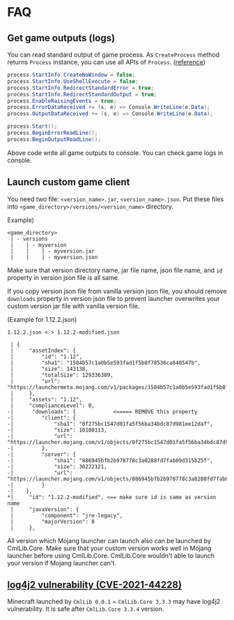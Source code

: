 # FAQ

## Get game outputs (logs)

You can read standard output of game process. 
As `CreateProcess` method returns `Process` instance, you can use all APIs of `Process`. ([reference](https://docs.microsoft.com/en-us/dotnet/api/system.diagnostics.process?view=net-6.0))

```csharp
process.StartInfo.CreateNoWindow = false;
process.StartInfo.UseShellExecute = false;
process.StartInfo.RedirectStandardError = true;
process.StartInfo.RedirectStandardOutput = true;
process.EnableRaisingEvents = true;
process.ErrorDataReceived += (s, e) => Console.WriteLine(e.Data);
process.OutputDataReceived += (s, e) => Console.WriteLine(e.Data);

process.Start();
process.BeginErrorReadLine();
process.BeginOutputReadLine();
```

Above code write all game outputs to console. You can check game logs in console.

## Launch custom game client

You need two file: `<version_name>.jar`, `<version_name>.json`. 
Put these files into `<game_directory>/versions/<version_name>` directory.

Example)

```
<game_directory>
 | - versions
 |    | - myversion
 |    |    | - myversion.jar
 |    |    | - myversion.json
```

Make sure that version directory name, jar file name, json file name, and `id` property in version json file is all same.

If you copy version json file from vanilla version json file, you should remove `downloads` property in version json file to prevent launcher overwrites your custom version jar file with vanilla version file.

(Example for 1.12.2.json)

```
1.12.2.json <-> 1.12.2-modified.json

 | {
 |     "assetIndex": {
 |         "id": "1.12",
 |         "sha1": "1584b57c1a0b5e593fad1f5b8f78536ca640547b",
 |         "size": 143138,
 |         "totalSize": 129336389,
 |         "url": "https://launchermeta.mojang.com/v1/packages/1584b57c1a0b5e593fad1f5b8f78536ca640547b/1.12.json"
 |     },
 |     "assets": "1.12",
 |     "complianceLevel": 0,
-|      "downloads": {            <===== REMOVE this property
-|         "client": {
-|             "sha1": "0f275bc1547d01fa5f56ba34bdc87d981ee12daf",
-|             "size": 10180113,
-|             "url": "https://launcher.mojang.com/v1/objects/0f275bc1547d01fa5f56ba34bdc87d981ee12daf/client.jar"
-|         },
-|         "server": {
-|             "sha1": "886945bfb2b978778c3a0288fd7fab09d315b25f",
-|             "size": 30222121,
-|             "url": "https://launcher.mojang.com/v1/objects/886945bfb2b978778c3a0288fd7fab09d315b25f/server.jar"
-|         }
-|    },
*|     "id": "1.12.2-modified", <== make sure id is same as version name
 |     "javaVersion": {
 |         "component": "jre-legacy",
 |         "majorVersion": 8
 |     },

```

All version which Mojang launcher can launch also can be launched by CmlLib.Core. Make sure that your custom version works well in Mojang launcher before using CmlLib.Core. CmlLib.Core wouldn't able to launch your version if Mojang launcher can't.

## [log4j2 vulnerability (CVE-2021-44228)](https://cve.mitre.org/cgi-bin/cvename.cgi?name=CVE-2021-44228)

Minecraft launched by `CmlLib 0.0.1` ~ `CmlLib.Core 3.3.3` may have log4j2 vulnerability. It is safe after `CmlLib.Core 3.3.4` version.
